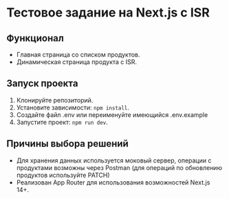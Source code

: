 # Тестовое задание на Next.js с ISR

## Функционал

- Главная страница со списком продуктов.
- Динамическая страница продукта с ISR.

## Запуск проекта

1. Клонируйте репозиторий.
2. Установите зависимости: `npm install`.
3. Создайте файл .env или переименуйте имеющийся .env.example
4. Запустите проект: `npm run dev`.

## Причины выбора решений

- Для хранения данных используется моковый сервер, операции с продуктами возможны через Postman (для операций по обновлению продуктов используйте PATCH)
- Реализован App Router для использования возможностей Next.js 14+.
